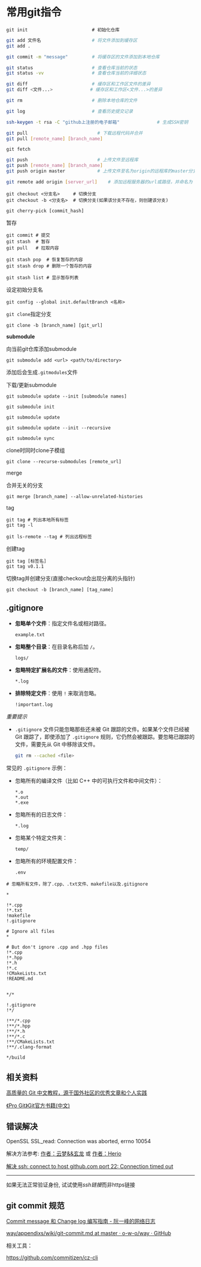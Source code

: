 # 常用git指令

```shell
git init					    # 初始化仓库
```

```bash
git add 文件名   				  # 将文件添加到缓存区
git add .
```

```bash
git commit -m "message" 		# 将缓存区的文件添加到本地仓库
```

```bash
git status					    # 查看仓库当前的状态
git status -vv                  # 查看仓库当前的详细状态
```

```bash
git diff						# 缓存区和工作区文件的差异
git diff <文件...>              # 缓存区和工作区<文件...>的差异
```

```bash
git rm    						# 删除本地仓库的文件
```

```bash
git log     					# 查看历史提交记录
```

```bash
ssh-keygen -t rsa -C "github上注册的电子邮箱"              # 生成SSH密钥
```

```bash
git pull      					  # 下载远程代码并合并
git pull [remote_name] [branch_name]
```

```shell
git fetch
```

```bash
git push      				      # 上传文件至远程库
git push [remote_name] [branch_name]
git push origin master            # 上传文件至名为origin的远程库的master分支
```

```bash
git remote add origin [server_url]	  # 添加远程服务器的url或路径，并命名为 "origin"
```

```shell
git checkout <分支名>     # 切换分支
git checkout -b <分支名>  # 切换分支(如果该分支不存在，则创建该分支)
```

```shell
git cherry-pick [commit_hash]
```

暂存

```shell
git commit # 提交
git stash  # 暂存
git pull   # 拉取内容

git stash pop  # 恢复暂存的内容
git stash drop # 删除一个暂存的内容
```


```shell
git stash list # 显示暂存列表
```

设定初始分支名

```shell
git config --global init.defaultBranch <名称>
```

`git clone`指定分支
```shell
git clone -b [branch_name] [git_url]
```

**submodule**

向当前git仓库添加submodule

```shell
git submodule add <url> <path/to/directory>
```

添加后会生成`.gitmodules`文件


下载/更新submodule

```git 
git submodule update --init [submodule names]

git submodule init

git submodule update

git submodule update --init --recursive

git submodule sync
```

clone时同时clone子模组
```shell
git clone --recurse-submodules [remote_url]
```

merge

合并无关的分支

```shell
git merge [branch_name] --allow-unrelated-histories
```

tag

```shell
git tag # 列出本地所有标签
git tag -l
```

```shell
git ls-remote --tag # 列出远程标签
```

创建tag

```shell
git tag [标签名]
git tag v0.1.1
```

切换tag并创建分支(直接checkout会出现分离的头指针)

```shell
git checkout -b [branch_name] [tag_name]
```



## **.gitignore**


   - **忽略单个文件**：指定文件名或相对路径。
     ```
     example.txt
     ```
   - **忽略整个目录**：在目录名称后加 `/`。
     ```
     logs/
     ```
   - **忽略特定扩展名的文件**：使用通配符。
     ```
     *.log
     ```
   - **排除特定文件**：使用 `!` 来取消忽略。
     ```
     !important.log
     ```
   
*重要提示*

- `.gitignore` 文件只能忽略那些还未被 Git 跟踪的文件。如果某个文件已经被 Git 跟踪了，即使添加了 `.gitignore` 规则，它仍然会被跟踪。要忽略已跟踪的文件，需要先从 Git 中移除该文件。

  ```bash
  git rm --cached <file>
  ```


常见的 `.gitignore` 示例：

- 忽略所有的编译文件（比如 C++ 中的可执行文件和中间文件）：
  ```gitignore
  *.o
  *.out
  *.exe
  ```

- 忽略所有的日志文件：
  ```gitignore
  *.log
  ```

- 忽略某个特定文件夹：
  ```gitignore
  temp/
  ```

- 忽略所有的环境配置文件：
  ```gitignore
  .env
  ```



```
# 忽略所有文件，除了.cpp、.txt文件、makefile以及.gitignore

*

!*.cpp
!*.txt
!makefile
!.gitignore
```

```
# Ignore all files
*

# But don't ignore .cpp and .hpp files
!*.cpp
!*.hpp
!*.h
!*.c
!CMakeLists.txt
!README.md


*/*

!.gitignore
!*/

!**/*.cpp
!**/*.hpp
!**/*.h
!**/*.c
!**/CMakeLists.txt
!**/.clang-format

*/build
```



## 相关资料

[高质量的 Git 中文教程，源于国外社区的优秀文章和个人实践](https://github.com/geeeeeeeeek/git-recipes)

[《Pro Git》Git官方书籍(中文)](https://git-scm.com/book/zh/v2)





##  错误解决

OpenSSL SSL_read: Connection was aborted, errno 10054

解决方法参考:  [作者：云梦&&玄龙](https://www.cnblogs.com/fairylyl/p/15059437.html)   或   [作者：Herio](https://blog.51cto.com/u_15326986/3328947)



[解决 ssh: connect to host github.com port 22: Connection timed out](https://segmentfault.com/a/1190000040896781)


---

如果无法正常验证身份, 试试使用*ssh链接*而非https链接



## git commit 规范

[Commit message 和 Change log 编写指南 - 阮一峰的网络日志](https://www.ruanyifeng.com/blog/2016/01/commit_message_change_log.html)

[way/appendixs/wiki/git-commit.md at master · o-w-o/way · GitHub](https://github.com/o-w-o/way/blob/master/appendixs/wiki/git-commit.md)


相关工具：

https://github.com/commitizen/cz-cli
